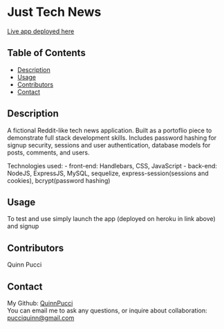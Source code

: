 # Just Tech News

[Live app deployed here](https://morning-gorge-74729.herokuapp.com/)
  
  ## Table of Contents
  - [Description](#description)
  - [Usage](#usage)
  - [Contributors](#contributors)
  - [Contact](#contact)
  
  ## Description
  A fictional Reddit-like tech news application. Built as a portoflio piece to demonstrate full stack development skills. Includes password hashing for signup security, sessions and user authentication, database models for posts, comments, and users.
    </br>
  
  Technologies used: 
    - front-end: Handlebars, CSS, JavaScript
    - back-end: NodeJS, ExpressJS, MySQL, sequelize, express-session(sessions and cookies), bcrypt(password hashing)
  
  ## Usage
  To test and use simply launch the app (deployed on heroku in link above) and signup

  ## Contributors
  Quinn Pucci
  
  ## Contact
  My Github: [QuinnPucci](https://github.com/QuinnPucci)
  </br>
  You can email me to ask any questions, or inquire about collaboration: pucciquinn@gmail.com
